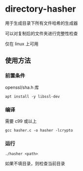 # directory-hasher
用于生成目录下所有文件哈希的生成器

可以对复制后的文件夹进行完整性检查

仅在 linux 上可用

## 使用方法
### 前置条件

 openssl/sha.h 库

`apt install -y libssl-dev`

### 编译
需要 c99 或以上

`gcc hasher.c -o hasher -lcrypto`

### 运行

`./hasher <path>`

如果不填目录，则检查当前目录
